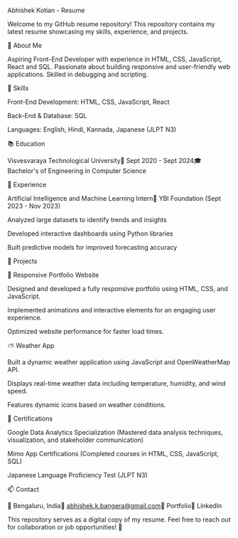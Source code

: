 Abhishek Kotian - Resume

Welcome to my GitHub resume repository! This repository contains my latest resume showcasing my skills, experience, and projects.

📄 About Me

Aspiring Front-End Developer with experience in HTML, CSS, JavaScript, React and SQL. Passionate about building responsive and user-friendly web applications. Skilled in debugging and scripting.

🎯 Skills

Front-End Development: HTML, CSS, JavaScript, React

Back-End & Database: SQL

Languages: English, Hindi, Kannada, Japanese (JLPT N3)

📚 Education

Visvesvaraya Technological University📆 Sept 2020 - Sept 2024🎓 Bachelor's of Engineering in Computer Science

💼 Experience

Artificial Intelligence and Machine Learning Intern📍 YBI Foundation (Sept 2023 - Nov 2023)

Analyzed large datasets to identify trends and insights

Developed interactive dashboards using Python libraries

Built predictive models for improved forecasting accuracy

🚀 Projects

🔗 Responsive Portfolio Website

Designed and developed a fully responsive portfolio using HTML, CSS, and JavaScript.

Implemented animations and interactive elements for an engaging user experience.

Optimized website performance for faster load times.

⛅ Weather App

Built a dynamic weather application using JavaScript and OpenWeatherMap API.

Displays real-time weather data including temperature, humidity, and wind speed.

Features dynamic icons based on weather conditions.

📜 Certifications

Google Data Analytics Specialization (Mastered data analysis techniques, visualization, and stakeholder communication)

Mimo App Certifications (Completed courses in HTML, CSS, JavaScript, SQL)

Japanese Language Proficiency Test (JLPT N3)

📫 Contact

📍 Bengaluru, India📧 abhishek.k.bangera@gmail.com🔗 Portfolio🔗 LinkedIn

This repository serves as a digital copy of my resume. Feel free to reach out for collaboration or job opportunities! 🚀



